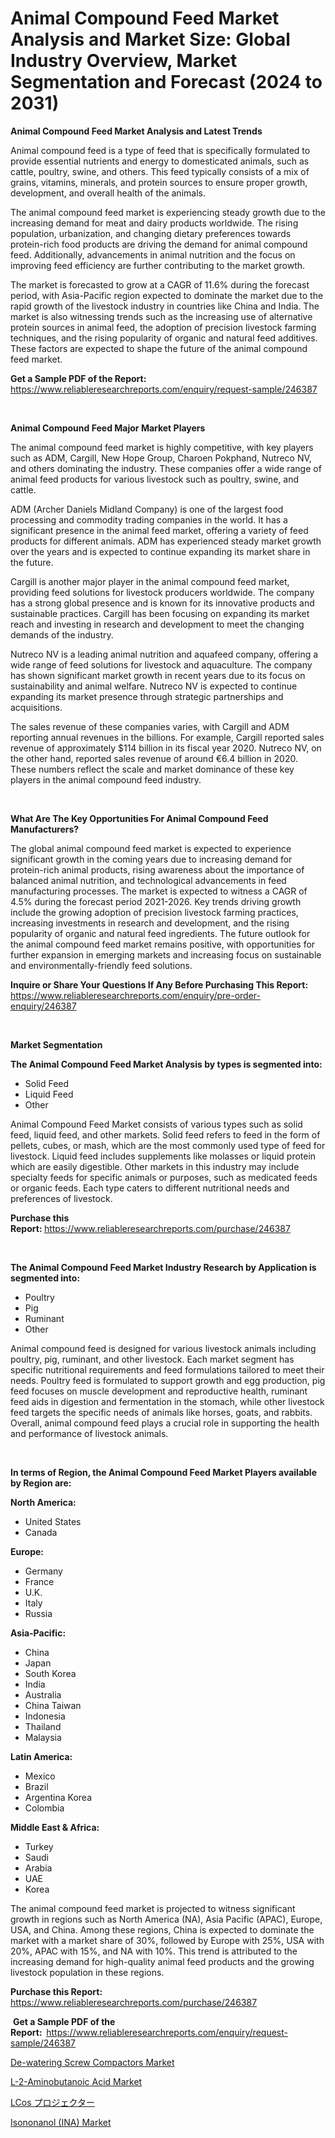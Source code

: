 <p><h1>Animal Compound Feed Market Analysis and Market Size: Global Industry Overview, Market Segmentation and Forecast (2024 to 2031)</h1></p><p><strong>Animal Compound Feed Market Analysis and Latest Trends</strong></p>
<p><p>Animal compound feed is a type of feed that is specifically formulated to provide essential nutrients and energy to domesticated animals, such as cattle, poultry, swine, and others. This feed typically consists of a mix of grains, vitamins, minerals, and protein sources to ensure proper growth, development, and overall health of the animals.</p><p>The animal compound feed market is experiencing steady growth due to the increasing demand for meat and dairy products worldwide. The rising population, urbanization, and changing dietary preferences towards protein-rich food products are driving the demand for animal compound feed. Additionally, advancements in animal nutrition and the focus on improving feed efficiency are further contributing to the market growth.</p><p>The market is forecasted to grow at a CAGR of 11.6% during the forecast period, with Asia-Pacific region expected to dominate the market due to the rapid growth of the livestock industry in countries like China and India. The market is also witnessing trends such as the increasing use of alternative protein sources in animal feed, the adoption of precision livestock farming techniques, and the rising popularity of organic and natural feed additives. These factors are expected to shape the future of the animal compound feed market.</p></p>
<p><strong>Get a Sample PDF of the Report:&nbsp;</strong> <a href="https://www.reliableresearchreports.com/enquiry/request-sample/246387">https://www.reliableresearchreports.com/enquiry/request-sample/246387</a></p>
<p>&nbsp;</p>
<p><strong>Animal Compound Feed Major Market Players</strong></p>
<p><p>The animal compound feed market is highly competitive, with key players such as ADM, Cargill, New Hope Group, Charoen Pokphand, Nutreco NV, and others dominating the industry. These companies offer a wide range of animal feed products for various livestock such as poultry, swine, and cattle.</p><p>ADM (Archer Daniels Midland Company) is one of the largest food processing and commodity trading companies in the world. It has a significant presence in the animal feed market, offering a variety of feed products for different animals. ADM has experienced steady market growth over the years and is expected to continue expanding its market share in the future.</p><p>Cargill is another major player in the animal compound feed market, providing feed solutions for livestock producers worldwide. The company has a strong global presence and is known for its innovative products and sustainable practices. Cargill has been focusing on expanding its market reach and investing in research and development to meet the changing demands of the industry.</p><p>Nutreco NV is a leading animal nutrition and aquafeed company, offering a wide range of feed solutions for livestock and aquaculture. The company has shown significant market growth in recent years due to its focus on sustainability and animal welfare. Nutreco NV is expected to continue expanding its market presence through strategic partnerships and acquisitions.</p><p>The sales revenue of these companies varies, with Cargill and ADM reporting annual revenues in the billions. For example, Cargill reported sales revenue of approximately $114 billion in its fiscal year 2020. Nutreco NV, on the other hand, reported sales revenue of around €6.4 billion in 2020. These numbers reflect the scale and market dominance of these key players in the animal compound feed industry.</p></p>
<p>&nbsp;</p>
<p><strong>What Are The Key Opportunities For Animal Compound Feed Manufacturers?</strong></p>
<p><p>The global animal compound feed market is expected to experience significant growth in the coming years due to increasing demand for protein-rich animal products, rising awareness about the importance of balanced animal nutrition, and technological advancements in feed manufacturing processes. The market is expected to witness a CAGR of 4.5% during the forecast period 2021-2026. Key trends driving growth include the growing adoption of precision livestock farming practices, increasing investments in research and development, and the rising popularity of organic and natural feed ingredients. The future outlook for the animal compound feed market remains positive, with opportunities for further expansion in emerging markets and increasing focus on sustainable and environmentally-friendly feed solutions.</p></p>
<p><strong>Inquire or Share Your Questions If Any Before Purchasing This Report:</strong> <a href="https://www.reliableresearchreports.com/enquiry/pre-order-enquiry/246387">https://www.reliableresearchreports.com/enquiry/pre-order-enquiry/246387</a></p>
<p>&nbsp;</p>
<p><strong>Market Segmentation</strong></p>
<p><strong>The Animal Compound Feed Market Analysis by types is segmented into:</strong></p>
<p><ul><li>Solid Feed</li><li>Liquid Feed</li><li>Other</li></ul></p>
<p><p>Animal Compound Feed Market consists of various types such as solid feed, liquid feed, and other markets. Solid feed refers to feed in the form of pellets, cubes, or mash, which are the most commonly used type of feed for livestock. Liquid feed includes supplements like molasses or liquid protein which are easily digestible. Other markets in this industry may include specialty feeds for specific animals or purposes, such as medicated feeds or organic feeds. Each type caters to different nutritional needs and preferences of livestock.</p></p>
<p><strong>Purchase this Report:&nbsp;</strong><a href="https://www.reliableresearchreports.com/purchase/246387">https://www.reliableresearchreports.com/purchase/246387</a></p>
<p>&nbsp;</p>
<p><strong>The Animal Compound Feed Market Industry Research by Application is segmented into:</strong></p>
<p><ul><li>Poultry</li><li>Pig</li><li>Ruminant</li><li>Other</li></ul></p>
<p><p>Animal compound feed is designed for various livestock animals including poultry, pig, ruminant, and other livestock. Each market segment has specific nutritional requirements and feed formulations tailored to meet their needs. Poultry feed is formulated to support growth and egg production, pig feed focuses on muscle development and reproductive health, ruminant feed aids in digestion and fermentation in the stomach, while other livestock feed targets the specific needs of animals like horses, goats, and rabbits. Overall, animal compound feed plays a crucial role in supporting the health and performance of livestock animals.</p></p>
<p>&nbsp;</p>
<p><strong>In terms of Region, the Animal Compound Feed Market Players available by Region are:</strong></p>
<p>
    <p> <strong> North America: </strong>
        <ul>
            <li>United States</li>
            <li>Canada</li>
        </ul>
        </p> 
    <p> <strong> Europe: </strong>
        <ul>
            <li>Germany</li>
            <li>France</li>
            <li>U.K.</li>
            <li>Italy</li>
            <li>Russia</li>
        </ul>
        </p> 
    <p> <strong> Asia-Pacific: </strong>
        <ul>
            <li>China</li>
            <li>Japan</li>
            <li>South Korea</li>
            <li>India</li>
            <li>Australia</li>
            <li>China Taiwan</li>
            <li>Indonesia</li>
            <li>Thailand</li>
            <li>Malaysia</li>
        </ul>
        </p> 
    <p> <strong> Latin America: </strong>
        <ul>
            <li>Mexico</li>
            <li>Brazil</li>
            <li>Argentina Korea</li>
            <li>Colombia</li>
        </ul>
        </p> 
    <p> <strong> Middle East & Africa: </strong>
        <ul>
            <li>Turkey</li>
            <li>Saudi</li>
            <li>Arabia</li>
            <li>UAE</li>
            <li>Korea</li>
        </ul>
    </p>
    </p>
<p><p>The animal compound feed market is projected to witness significant growth in regions such as North America (NA), Asia Pacific (APAC), Europe, USA, and China. Among these regions, China is expected to dominate the market with a market share of 30%, followed by Europe with 25%, USA with 20%, APAC with 15%, and NA with 10%. This trend is attributed to the increasing demand for high-quality animal feed products and the growing livestock population in these regions.</p></p>
<p><strong>Purchase this Report: </strong><a href="https://www.reliableresearchreports.com/purchase/246387">https://www.reliableresearchreports.com/purchase/246387</a></p>
<p>&nbsp;<strong>Get a Sample PDF of the Report:&nbsp;&nbsp;</strong><a href="https://www.reliableresearchreports.com/enquiry/request-sample/246387">https://www.reliableresearchreports.com/enquiry/request-sample/246387</a></p>
<p><strong></strong></p>
<p><p><a href="https://unruly-ladybug-44b.notion.site/De-watering-Screw-Compactors-Market-Size-Growth-Outlook-from-2024-to-2031-projecting-at-Market-s-T-4029c2c23f1d4931ba5716b342596f0b">De-watering Screw Compactors Market</a></p><p><a href="https://view.publitas.com/reportprime-1/l-2-aminobutanoic-acid-market-provides-a-comprehensive-analysis-including-a-macro-overview-of-the-market-as-well-as-micro-details-such-as-market-size-and-competitive-landscape/">L-2-Aminobutanoic Acid Market</a></p><p><a href="https://github.com/zjkmgcs938405/Market-Research-Report-List-1/blob/main/2874610187462.md">LCos プロジェクター</a></p><p><a href="https://view.publitas.com/reportprime-1/isononanol-ina-market-research-report-forecasted-for-period-from-2024-2031-by-market-type-market-application-and-region/">Isononanol (INA) Market</a></p></p>
